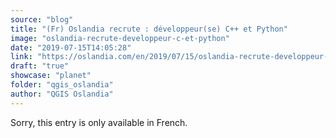 ```yaml
---
source: "blog"
title: "(Fr) Oslandia recrute : développeur(se) C++ et Python"
image: "oslandia-recrute-developpeur-c-et-python"
date: "2019-07-15T14:05:28"
link: "https://oslandia.com/en/2019/07/15/oslandia-recrute-developpeur-c-et-python/"
draft: "true"
showcase: "planet"
folder: "qgis_oslandia"
author: "QGIS Oslandia"
---
```


Sorry, this entry is only available in French.
